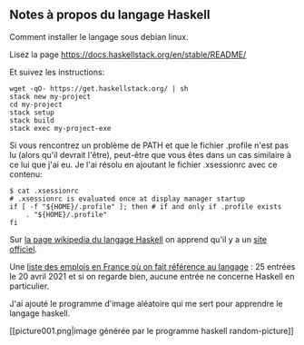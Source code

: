 ## Notes à propos du langage Haskell

Comment installer le langage sous debian linux.

Lisez la page https://docs.haskellstack.org/en/stable/README/

Et suivez les instructions: 

```
wget -qO- https://get.haskellstack.org/ | sh
stack new my-project
cd my-project
stack setup
stack build
stack exec my-project-exe
```

Si vous rencontrez un problème de PATH et que le fichier .profile n'est pas lu (alors qu'il devrait l'être), peut-être que vous êtes dans un cas similaire à ce lui que j'ai eu. Je l'ai résolu en ajoutant le fichier .xsessionrc avec ce contenu:

```
$ cat .xsessionrc 
# .xsessionrc is evaluated once at display manager startup
if [ -f "${HOME}/.profile" ]; then # if and only if .profile exists
    . "${HOME}/.profile"
fi
```

Sur [la page wikipedia du langage Haskell](https://fr.wikipedia.org/wiki/Haskell) on apprend qu'il y a un [site officiel](https://www.haskell.org).

Une [liste des emplois en France où on fait référence au langage](https://fr.indeed.com/emplois?q=Haskell&l=France) : 25 entrées le 20 avril 2021 et si on regarde bien, aucune entrée ne concerne Haskell en particulier. 

J'ai ajouté le programme d'image aléatoire qui me sert pour apprendre le langage haskell. 

[[picture001.png|image générée par le programme haskell random-picture]]



